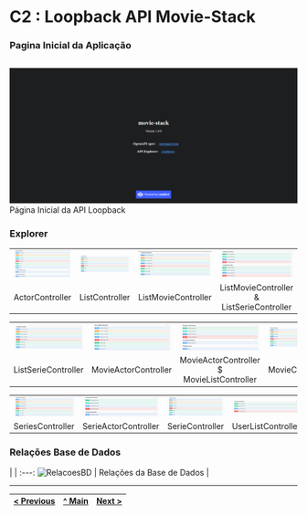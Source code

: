 # C2 : Loopback API Movie-Stack

### Pagina Inicial da Aplicação
| |
:---: |
![An alternative description](img/1.png)
Página Inicial da API Loopback


### Explorer
| | | | |
:---: | :---: | :---: | :---:
![Imagem1](img/actorcontroller.png) | ![Imagem2](img/listcontroller.png) | ![Imagem3](img/listmoviecontroller.png) | ![Imagem4](img/listmoviecontroller_listseriecontrololer.png)
ActorController |  ListController | ListMovieController | ListMovieController & ListSerieController | 

| | | | |
:---: | :---: | :---: | :---:
![Imagem5](img/listseriecontroller.png) | ![Imagem6](img/movieactorcontroller.png) | ![Imagem7](img/movieactorcontroller_movielistcontroller.png) | ![Imagem8](img/moviecontroller.png)
ListSerieController | MovieActorController | MovieActorController $ MovieListController | MovieController |

| | | | |
:---: | :---: | :---: | :---:
![Imagem9](img/serieacotrcontroller.png) | ![Imagem10](img/serieactorcontroller.png) | ![Imagem11](img/seriecontroller.png) | ![Imagem11](img/userlistcontroller.png)
SeriesController | SerieActorController | SerieController | UserListController | 


### Relações Base de Dados
| |
:---:
![RelacoesBD](https://github.com/RackITPW/report/blob/main/bd/relacoesBD/modelo.PNG) |
Relações da Base de Dados |



---
[< Previous](c1.md) | [^ Main](https://github.com/movie-stack/report-main/tree/main/docs) | [Next >](c3.md)
:--- | :---: | ---: 
